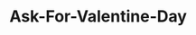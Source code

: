 # Ask-For-Valentine-Day

<!---
ankitsh4rma/ankitsh4rma is a ✨ special ✨ repository because its `README.md` (this file) appears on your GitHub profile.
You can click the Preview link to take a look at your changes.
--->
